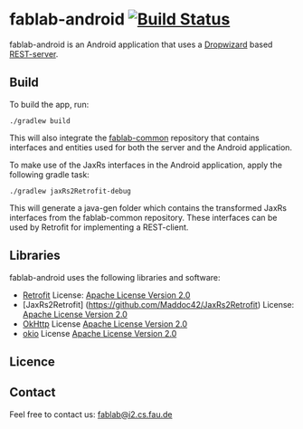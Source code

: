 # fablab-android [![Build Status](https://travis-ci.org/FAU-Inf2/fablab-android.svg?branch=master)](https://travis-ci.org/FAU-Inf2/fablab-android)

fablab-android is an Android application that uses a [Dropwizard](http://www.dropwizard.io) based [REST-server](https://github.com/FAU-Inf2/fablab-server).

## Build

To build the app, run:

	./gradlew build

This will also integrate the [fablab-common](https://github.com/FAU-Inf2/fablab-common) repository that contains interfaces and entities used for both the server and the Android application.

To make use of the JaxRs interfaces in the Android application, apply the following gradle task:

	./gradlew jaxRs2Retrofit-debug

This will generate a java-gen folder which contains the transformed JaxRs interfaces from the fablab-common repository. These interfaces can be used by Retrofit for implementing a REST-client.


## Libraries
fablab-android uses the following libraries and software:
* [Retrofit](http://square.github.io/retrofit/) License: [Apache License Version 2.0](http://square.github.io/retrofit/#license)
* [JaxRs2Retrofit] (https://github.com/Maddoc42/JaxRs2Retrofit) License: [Apache License Version 2.0](https://github.com/Maddoc42/JaxRs2Retrofit#license)
* [OkHttp](http://square.github.io/okhttp/) License [Apache License Version 2.0](http://square.github.io/okhttp/#license)
* [okio](https://github.com/square/okio) License [Apache License Version 2.0](https://github.com/square/okio/blob/master/LICENSE.txt)

## Licence

## Contact
Feel free to contact us: fablab@i2.cs.fau.de

